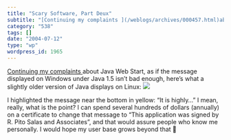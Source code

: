 ```yaml
---
title: "Scary Software, Part Deux"
subtitle: "[Continuing my complaints ](/weblogs/archives/000457.html)about Java Web Start, as if the message di..."
category: "538"
tags: []
date: "2004-07-12"
type: "wp"
wordpress_id: 1965
---
```

[Continuing my complaints ](/weblogs/archives/000457.html)about Java Web Start, as if the message displayed on Windows under Java 1.5 isn’t bad enough, here’s what a slightly older version of Java displays on Linux:
![](https://i0.wp.com/s3.media.squarespace.com/production/1075723/12829350/weblogs/archives/Screenshot-1.png?resize=464%2C293)

I highlighted the message near the bottom in yellow: “It is highly…” I mean, really, what is the point? I can spend several hundreds of dollars (annually) on a certificate to change that message to “This application was signed by R. Pito Salas and Associates”, and that would assure people who know me personally. I would hope my user base grows beyond that 🙂